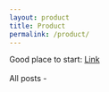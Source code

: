 ```yaml
---
layout: product
title: Product
permalink: /product/
---
```


Good place to start: [Link](https://aparanagupta.com/2021/12/30/Working-backwords.html)
<br/><br/>
All posts - 
